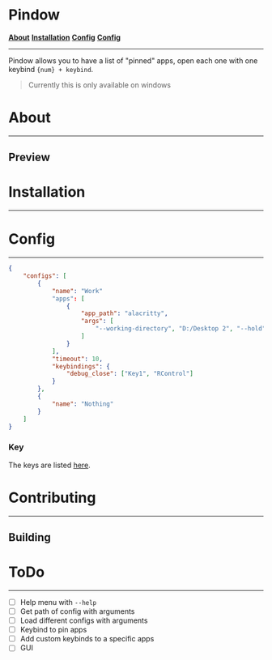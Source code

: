 # Pindow
**[About](#About)**
**[Installation](#Installation)**
**[Config](#Config)**
**[Config](#Contributing)**

---
Pindow allows you to have a list of "pinned" apps, open each one with one keybind `{num} + keybind`.
> Currently this is only available on windows

# About
---
## Preview

# Installation
---

# Config
---
```json
{
    "configs": [
        {
            "name": "Work"
            "apps": [
                {
                    "app_path": "alacritty",
                    "args": [
                        "--working-directory", "D:/Desktop 2", "--hold"
                    ]
                }
            ],
            "timeout": 10,
            "keybindings": {
                "debug_close": ["Key1", "RControl"]
            }
        },
        {
            "name": "Nothing"
        }
    ]
}
```
### Key
The keys are listed [here](KEYS.md).

# Contributing
---

## Building

# ToDo
---
- [ ] Help menu with `--help`
- [ ] Get path of config with arguments
- [ ] Load different configs with arguments
- [ ] Keybind to pin apps
- [ ] Add custom keybinds to a specific apps
- [ ] GUI
